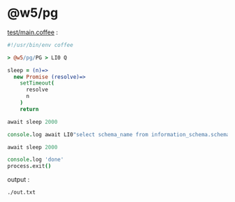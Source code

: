 [‼️]: ✏️README.mdt

# @w5/pg

[test/main.coffee](./test/main.coffee) :

```coffee
#!/usr/bin/env coffee

> @w5/pg/PG > LI0 Q

sleep = (n)=>
  new Promise (resolve)=>
    setTimeout(
      resolve
      n
    )
    return

await sleep 2000

console.log await LI0"select schema_name from information_schema.schemata WHERE schema_name NOT IN ('information_schema', 'pg_catalog')"

await sleep 2000

console.log 'done'
process.exit()
```

output :

```
./out.txt
```
